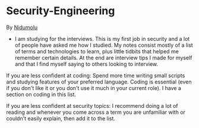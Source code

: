 # Security-Engineering
By [Nidumolu](./Security-Engineering/README.md)

- I am studying for the interviews. This is my first job in security and a lot of people have asked me how I studied. My notes consist mostly of a list of terms and technologies to learn, plus little tidbits that helped me remember certain details. At the end are interview tips I made for myself and that I find myself saying to others looking to interview.

If you are less confident at coding: Spend more time writing small scripts and studying features of your preferred language. Coding is essential (even if you don't like it or you don't use it much in your current role). I have a section on coding in this list.

If you are less confident at security topics: I recommend doing a lot of reading and whenever you come across a term you are unfamiliar with or couldn't easily explain, then add it to the list.
